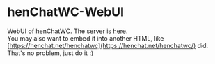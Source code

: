 # henChatWC-WebUI
WebUI of henChatWC. The server is [here](https://github.com/CH3COOOH/henChatWC).<br>
You may also want to embed it into another HTML, like [https://henchat.net/henchatwc](https://henchat.net/henchatwc/) did. That's no problem, just do it :)
